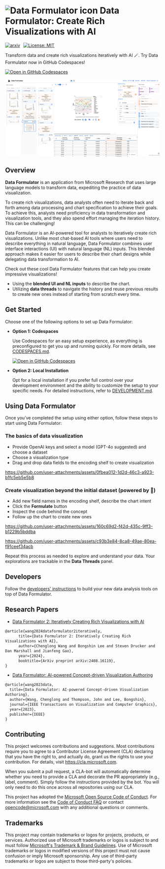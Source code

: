 <h1>
    <img src="./public/favicon.ico" alt="Data Formulator icon" width="28"> <b>Data Formulator: Create Rich Visualizations with AI</b>
</h1>

<div>
    
[![arxiv](https://img.shields.io/badge/Paper-arXiv:2408.16119-b31b1b.svg)](https://arxiv.org/abs/2408.16119)&ensp;
[![License: MIT](https://img.shields.io/badge/License-MIT-yellow.svg)](https://opensource.org/licenses/MIT)&ensp;

</div>

Transform data and create rich visualizations iteratively with AI 🪄. Try Data Formulator now in GitHub Codespaces!

[![Open in GitHub Codespaces](https://github.com/codespaces/badge.svg)](https://codespaces.new/microsoft/data-formulator?quickstart=1)


<kbd>
  <a target="_blank" rel="noopener noreferrer" href="https://codespaces.new/microsoft/data-formulator?quickstart=1" title="open Data Formulator in GitHub Codespaces"><img src="public/data-formulator-screenshot.png"></a>
</kbd>

## Overview

**Data Formulator** is an application from Microsoft Research that uses large language models to transform data, expediting the practice of data visualization.

To create rich visualizations, data analysts often need to iterate back and forth among data processing and chart specification to achieve their goals. To achieve this, analysts need proficiency in data transformation and visualization tools, and they also spend effort managing the iteration history. This can be challenging!

Data Formulator is an AI-powered tool for analysts to iteratively create rich visualizations. Unlike most chat-based AI tools where users need to describe everything in natural language, Data Formulator combines user interface interactions (UI) with natural language (NL) inputs. This blended approach makes it easier for users to describe their chart designs while delegating data transformation to AI. 

Check out these cool Data Formulator features that can help you create impressive visualizations!
* Using the **blended UI and NL inputs** to describe the chart. 
* Utilizing **data threads** to navigate the history and reuse previous results to create new ones instead of starting from scratch every time.

## Get Started

Choose one of the following options to set up Data Formulator:

- **Option 1: Codespaces**
  
  Use Codespaces for an easy setup experience, as everything is preconfigured to get you up and running quickly. For more details, see [CODESPACES.md](CODESPACES.md).
  
  [![Open in GitHub Codespaces](https://github.com/codespaces/badge.svg)](https://codespaces.new/microsoft/data-formulator?quickstart=1)

- **Option 2: Local Installation**
  
  Opt for a local installation if you prefer full control over your development environment and the ability to customize the setup to your specific needs. For detailed instructions, refer to [DEVELOPMENT.md](DEVELOPMENT.md).


## Using Data Formulator

Once you’ve completed the setup using either option, follow these steps to start using Data Formulator:

### The basics of data visualization
* Provide OpenAI keys and select a model (GPT-4o suggested) and choose a dataset  
* Choose a visualization type
* Drag and drop data fields to the encoding shelf to create visualization


https://github.com/user-attachments/assets/0fbea012-1d2d-46c3-a923-b1fc5eb5e5b8


### Create visualization beyond the initial dataset (powered by 🤖)
* Add new field names in the encoding shelf, describe the chart intent
* Click the **Formulate** button
* Inspect the code behind the concept
* Follow up the chart to create new ones

https://github.com/user-attachments/assets/160c69d2-f42d-435c-9ff3-b1229b5bddba

https://github.com/user-attachments/assets/c93b3e84-8ca8-49ae-80ea-f91ceef34acb

Repeat this process as needed to explore and understand your data. Your explorations are trackable in the **Data Threads** panel. 

## Developers

Follow the [developers' instructions](DEVELOPMENT.md) to build your new data analysis tools on top of Data Formulator.


## Research Papers
* [Data Formulator 2: Iteratively Creating Rich Visualizations with AI](https://arxiv.org/abs/2408.16119)

```
@article{wang2024dataformulator2iteratively,
      title={Data Formulator 2: Iteratively Creating Rich Visualizations with AI}, 
      author={Chenglong Wang and Bongshin Lee and Steven Drucker and Dan Marshall and Jianfeng Gao},
      year={2024},
      booktitle={ArXiv preprint arXiv:2408.16119},
}
```

* [Data Formulator: AI-powered Concept-driven Visualization Authoring](https://arxiv.org/abs/2309.10094)

```
@article{wang2023data,
  title={Data Formulator: AI-powered Concept-driven Visualization Authoring},
  author={Wang, Chenglong and Thompson, John and Lee, Bongshin},
  journal={IEEE Transactions on Visualization and Computer Graphics},
  year={2023},
  publisher={IEEE}
}
```


## Contributing

This project welcomes contributions and suggestions. Most contributions require you to
agree to a Contributor License Agreement (CLA) declaring that you have the right to,
and actually do, grant us the rights to use your contribution. For details, visit
https://cla.microsoft.com.

When you submit a pull request, a CLA-bot will automatically determine whether you need
to provide a CLA and decorate the PR appropriately (e.g., label, comment). Simply follow the
instructions provided by the bot. You will only need to do this once across all repositories using our CLA.

This project has adopted the [Microsoft Open Source Code of Conduct](https://opensource.microsoft.com/codeofconduct/).
For more information see the [Code of Conduct FAQ](https://opensource.microsoft.com/codeofconduct/faq/)
or contact [opencode@microsoft.com](mailto:opencode@microsoft.com) with any additional questions or comments.

## Trademarks

This project may contain trademarks or logos for projects, products, or services. Authorized use of Microsoft 
trademarks or logos is subject to and must follow 
[Microsoft's Trademark & Brand Guidelines](https://www.microsoft.com/en-us/legal/intellectualproperty/trademarks/usage/general).
Use of Microsoft trademarks or logos in modified versions of this project must not cause confusion or imply Microsoft sponsorship.
Any use of third-party trademarks or logos are subject to those third-party's policies.
